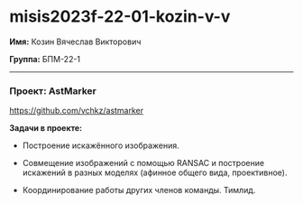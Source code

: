 # misis2023f-22-01-kozin-v-v


**Имя:** Козин Вячеслав Викторович

**Группа:** БПМ-22-1

---


### Проект: AstMarker
https://github.com/vchkz/astmarker

**Задачи в проекте:**
- Построение искажённого изображения.
- Совмещение изображений с помощью RANSAC и построение искажений в разных моделях (афинное общего вида, проективное).

- Координирование работы других членов команды. Тимлид.

